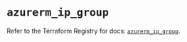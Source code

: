 # `azurerm_ip_group`

Refer to the Terraform Registry for docs: [`azurerm_ip_group`](https://registry.terraform.io/providers/hashicorp/azurerm/4.6.0/docs/resources/ip_group).
